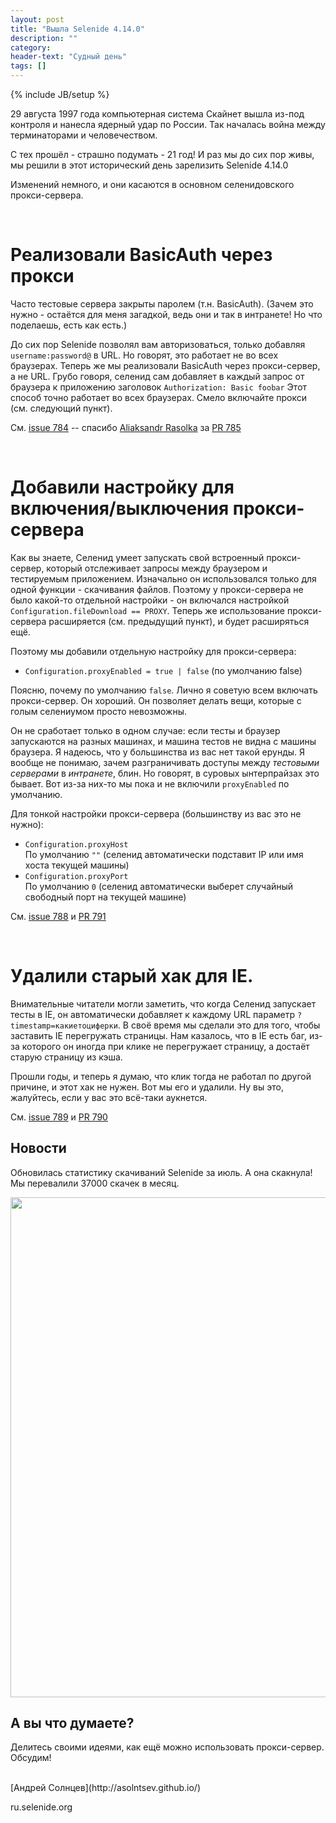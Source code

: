 ```yaml
---
layout: post
title: "Вышла Selenide 4.14.0"
description: ""
category:
header-text: "Судный день"
tags: []
---
```

{% include JB/setup %}

29 августа 1997 года компьютерная система Скайнет вышла из-под контроля и нанесла ядерный удар по России. 
Так началась война между терминаторами и человечеством. 

С тех прошёл - страшно подумать - 21 год! И раз мы до сих пор живы, мы решили в этот исторический день зарелизить Selenide 4.14.0

Изменений немного, и они касаются в основном селенидовского прокси-сервера.

<br>

# Реализовали BasicAuth через прокси

Часто тестовые сервера закрыты паролем (т.н. BasicAuth).
(Зачем это нужно - остаётся для меня загадкой, ведь они и так в интранете! Но что поделаешь, есть как есть.)  

До сих пор Selenide позволял вам авторизоваться, только добавляя `username:password@` в URL. 
Но говорят, это работает не во всех браузерах.
Теперь же мы реализовали BasicAuth через прокси-сервер, а не URL. 
Грубо говоря, селенид сам добавляет в каждый запрос от браузера к приложению заголовок `Authorization: Basic foobar`
Этот способ точно работает во всех браузерах. Смело включайте прокси (см. следующий пункт). 
 
См. [issue 784](https://github.com/selenide/selenide/issues/784)  --  спасибо [Aliaksandr Rasolka](https://github.com/rosolko) за [PR 785](https://github.com/selenide/selenide/pull/785)

<br>

# Добавили настройку для включения/выключения прокси-сервера 

Как вы знаете, Селенид умеет запускать свой встроенный прокси-сервер, который отслеживает запросы между браузером и тестируемым приложением.
Изначально он использовался только для одной функции - скачивания файлов. Поэтому у прокси-сервера не было 
какой-то отдельной настройки - он включался настройкой `Configuration.fileDownload == PROXY`. 
Теперь же использование прокси-сервера расширяется (см. предыдущий пункт), и будет расширяться ещё.

Поэтому мы добавили отдельную настройку для прокси-сервера: 

* `Configuration.proxyEnabled = true | false`  (по умолчанию false)

Поясню, почему по умолчанию `false`.
Лично я советую всем включать прокси-сервер. Он хороший. Он позволяет делать вещи, которые с голым селениумом просто невозможны.

Он не сработает только в одном случае: если тесты и браузер запускаются на 
разных машинах, и машина тестов не видна с машины браузера. Я надеюсь, что у большинства из вас нет такой ерунды. Я 
вообще не понимаю, зачем разграничивать доступы между *тестовыми серверами* в *интранете*, блин. Но говорят, в
суровых ынтерпрайзах это бывает. Вот из-за них-то мы пока и не включили `proxyEnabled` по умолчанию. 

Для тонкой настройки прокси-сервера (большинству из вас это не нужно):
* `Configuration.proxyHost`  <br>По умолчанию `""` (селенид автоматически подставит IP или имя хоста текущей машины)
* `Configuration.proxyPort`  <br>По умолчанию `0` (селенид автоматически выберет случайный свободный порт на текущей машине)

См. [issue 788](https://github.com/selenide/selenide/issues/788) и [PR 791](https://github.com/selenide/selenide/pull/791)

<br>

# Удалили старый хак для IE.

Внимательные читатели могли заметить, что когда Селенид запускает тесты в IE, он автоматически добавляет к каждому 
URL параметр `?timestamp=какиетоциферки`. В своё время мы сделали это для того, чтобы заставить IE перегружать страницы.
Нам казалось, что в IE есть баг, из-за которого он иногда при клике не перегружает страницу, а достаёт старую страницу из кэша.

Прошли годы, и теперь я думаю, что клик тогда не работал по другой причине, и этот хак не нужен. Вот мы его и удалили.
Ну вы это, жалуйтесь, если у вас это всё-таки аукнется.  

См. [issue 789](https://github.com/selenide/selenide/issues/789) и [PR 790](https://github.com/selenide/selenide/pull/790)

## Новости

Обновилась статистику скачиваний Selenide за июль. А она скакнула! Мы перевалили 37000 скачек в месяц. 

<center>
  <img src="{{ BASE_PATH }}/images/2018/08/selenide.downloads.png" width="800"/>
</center>

## А вы что думаете?

Делитесь своими идеями, как ещё можно использовать прокси-сервер. Обсудим!

<br>
[Андрей Солнцев](http://asolntsev.github.io/)

ru.selenide.org
